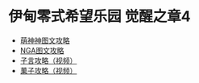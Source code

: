 # 伊甸零式希望乐园 觉醒之章4

* [萌神神图文攻略](https://moeshen.cn/ffxiv/e4s/)
* [NGA图文攻略](https://nga.178.com/read.php?tid=18094260)
* [子言攻略（视频）](https://www.bilibili.com/video/av68288552)
* [菓子攻略（视频）](https://www.bilibili.com/video/av80470598)